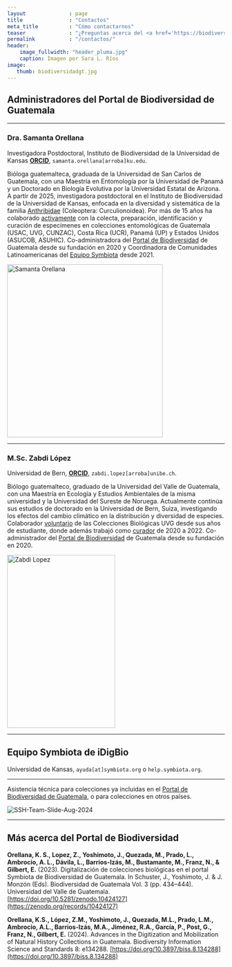 ```yaml
---
layout              : page
title               : "Contactos"
meta_title          : "Cómo contactarnos"
teaser              : "¿Preguntas acerca del <a href='https://biodiversidad.gt'>Portal de Biodiversidad de Guatemala</a>? ¡No dude en contactarnos!"
permalink           : "/contactos/"
header:
    image_fullwidth: "header_pluma.jpg"
    caption: Imagen por Sara L. Ríos
image: 
   thumb: biodiversidadgt.jpg
---
```




## Administradores del Portal de Biodiversidad de Guatemala

---

### Dra. Samanta Orellana
Investigadora Postdoctoral, Instituto de Biodiversidad de la Universidad de Kansas [**ORCID**](https://orcid.org/0000-0002-4098-5823), `samanta.orellana[arroba]ku.edu`.
  
  Bióloga guatemalteca, graduada de la Universidad de San Carlos de Guatemala, con una Maestría en Entomología por la Universidad de Panamá y un Doctorado en Biología Evolutiva por la Universidad Estatal de Arizona. A partir de 2025, investigadora postdoctoral en el Instituto de Biodiversidad de la Universidad de Kansas, enfocada en la diversidad y sistemática de la familia [Anthribidae](https://anthribidae.github.io/species) (Coleoptera: Curculionoidea). Por más de 15 años ha colaborado [activamente](https://bionomia.net/0000-0002-4098-5823) con la colecta, preparación, identificación y curación de especímenes en colecciones entomológicas de Guatemala (USAC, UVG, CUNZAC), Costa Rica (UCR), Panamá (UP) y Estados Unidos (ASUCOB, ASUHIC). Co-administradora del [Portal de Biodiversidad](https://biodiversidad.gt) de Guatemala desde su fundación en 2020 y Coordinadora de Comunidades Latinoamericanas del [Equipo Symbiota](https://symbiota.org/contact-the-support-hub/) desde 2021. 

<img src="https://github.com/biodiversidadgt/docs/assets/69399374/215b6e40-bf30-4708-bee3-843cd28ecb0b" alt="Samanta Orellana" width="360" height="400">

---

### M.Sc. Zabdi López
Universidad de Bern, [**ORCID**](https://orcid.org/0000-0003-0449-7352), `zabdi.lopez[arroba]unibe.ch`.
  
  Biólogo guatemalteco, graduado de la Universidad del Valle de Guatemala, con una Maestría en Ecología y Estudios Ambientales de la misma universidad y la Universidad del Sureste de Noruega. Actualmente continúa sus estudios de doctorado en la Universidad de Bern, Suiza, investigando los efectos del cambio climático en la distribución y diversidad de especies. Colaborador [voluntario](https://bionomia.net/0000-0003-0449-7352) de las Colecciones Biológicas UVG desde sus años de estudiante, donde además trabajó como [curador](https://noticias.uvg.edu.gt/biologia-biodiversidad-colecciones-biologicas-uvg/) de 2020 a 2022. Co-administrador del [Portal de Biodiversidad](https://biodiversidad.gt) de Guatemala desde su fundación en 2020.  

<img src="https://github.com/biodiversidadgt/docs/assets/69399374/5036af7c-ca27-40a5-9ae7-80bd76c6e8ca" alt="Zabdi Lopez" width="250" height="400">

---

## Equipo Symbiota de iDigBio
Universidad de Kansas, `ayuda[at]symbiota.org` o `help.symbiota.org`.

---

Asistencia técnica para colecciones ya incluidas en el [Portal de Biodiversidad de Guatemala](https://biodiversidad.gt), o para colecciones en otros países.

![SSH-Team-Slide-Aug-2024](https://github.com/user-attachments/assets/a4beeba0-4493-4e53-8585-c1413d33ce5a)

---

## Más acerca del Portal de Biodiversidad

**Orellana, K. S., Lopez, Z., Yoshimoto, J., Quezada, M., Prado, L., Ambrocio, A. L., Dávila, L., Barrios-Izás, M., Bustamante, M., Franz, N., & Gilbert, E.** (2023). Digitalización de colecciones biológicas en el portal Symbiota de Biodiversidad de Guatemala. In Schuster, J., Yoshimoto, J. & J. Monzón (Eds). Biodiversidad de Guatemala Vol. 3 (pp. 434–444). Universidad del Valle de Guatemala. [https://doi.org/10.5281/zenodo.10424127](https://zenodo.org/records/10424127)

**Orellana, K.S., López, Z.M., Yoshimoto, J., Quezada, M.L., Prado, L.M., Ambrocio, A.L., Barrios-Izás, M.A., Jiménez, R.A., García, P., Post, G., Franz, N., Gilbert, E.** (2024). Advances in the Digitization and Mobilization of Natural History Collections in Guatemala. Biodiversity Information Science and Standards 8: e134288. [https://doi.org/10.3897/biss.8.134288](https://doi.org/10.3897/biss.8.134288)

